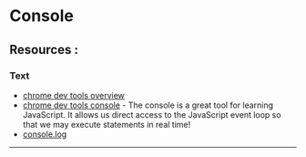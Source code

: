 # Console

## **Resources** :

### Text

- [chrome dev tools overview](https://developer.chrome.com/docs/devtools/overview/)
- [chrome dev tools console](https://developers.google.com/web/tools/chrome-devtools/console/?utm_source=dcc&utm_medium=redirect&utm_campaign=2016q3) - The console is a great tool for learning JavaScript. It allows us direct access to the JavaScript event loop so that we may execute statements in real time!
- [console.log](https://developer.mozilla.org/en-US/docs/Web/API/Console/log)

----

